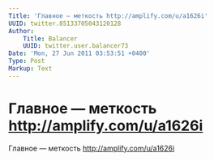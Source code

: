 ```yaml
---
Title: 'Главное — меткость http://amplify.com/u/a1626i'
UUID: twitter.85133705043120128
Author:
    Title: Balancer
    UUID: twitter.user.balancer73
Date: 'Mon, 27 Jun 2011 03:53:51 +0400'
Type: Post
Markup: Text
---
```


# Главное — меткость http://amplify.com/u/a1626i

Главное — меткость http://amplify.com/u/a1626i